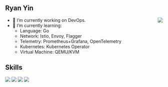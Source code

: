 ## Ryan Yin

<a href="https://github.com/anuraghazra/github-readme-stats">
  <img align="right" src="https://github-readme-stats.vercel.app/api?username=ryan4yin&show_icons=true&hide_border=false&icon_color=ffb90f&title_color=586069&count_private=true&include_all_commits=true" />
</a>

- 🔭 I’m currently working on DevOps.
- 🌱 I’m currently learning:
  - Language: Go
  - Network: Istio, Envoy, Flagger
  - Telemetry: Prometheus+Grafana, OpenTelemetry
  - Kubernetes: Kubernetes Operator
  - Virtual Machine: QEMU/KVM

## Skills

![](https://img.shields.io/badge/-Kubernetes-326de6?style=flat-square&logo=Kubernetes&logoColor=fff)
![](https://img.shields.io/badge/-Linux-000000?style=flat-square&logo=Linux&logoColor=fff)
![](https://img.shields.io/badge/-Python-3776ab?style=flat-square&logo=Python&logoColor=fff)
![](https://img.shields.io/badge/-Go-007d9c?style=flat-square&logo=Go&logoColor=fff)
